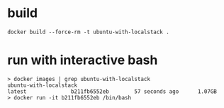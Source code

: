 # build
```
docker build --force-rm -t ubuntu-with-localstack .
```

# run with interactive bash
```
> docker images | grep ubuntu-with-localstack
ubuntu-with-localstack                                            latest              b211fb6552eb        57 seconds ago      1.07GB
> docker run -it b211fb6552eb /bin/bash
```

